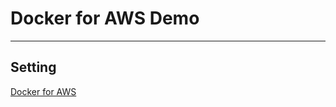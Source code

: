# Docker for AWS Demo

---

## Setting

[Docker for AWS](https://docs.docker.com/docker-for-aws/#docker-community-edition-ce-for-aws)
 
## 
